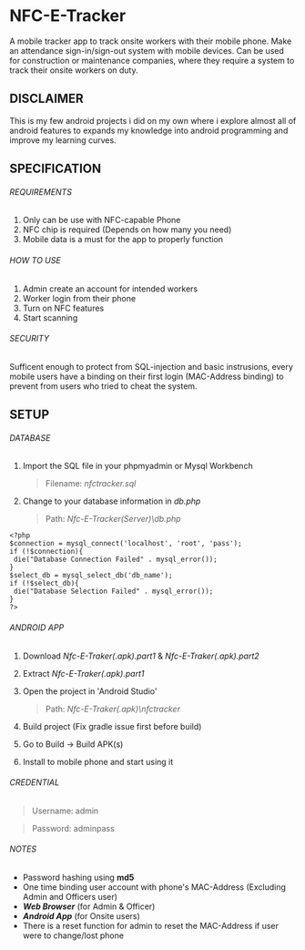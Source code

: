 # NFC-E-Tracker
A mobile tracker app to track onsite workers with their mobile phone. Make an attendance sign-in/sign-out system with mobile devices. Can be used for construction or maintenance companies, where they require a system to track their onsite workers on duty.

## DISCLAIMER
This is my few android projects i did on my own where i explore almost all of android features to expands my knowledge into android programming and improve my learning curves.

## SPECIFICATION

###### REQUIREMENTS
1. Only can be use with NFC-capable Phone
2. NFC chip is required (Depends on how many you need)
3. Mobile data is a must for the app to properly function

###### HOW TO USE
1. Admin create an account for intended workers
2. Worker login from their phone
3. Turn on NFC features
4. Start scanning

###### SECURITY
Sufficent enough to protect from SQL-injection and basic instrusions, every mobile users have a binding on their first login (MAC-Address binding) to prevent from users who tried to cheat the system.

## SETUP
###### DATABASE
1. Import the SQL file in your phpmyadmin or Mysql Workbench

   > Filename: _nfctracker.sql_

2. Change to your database information in _db.php_

   > Path: _Nfc-E-Tracker(Server)\db.php_
```
<?php
$connection = mysql_connect('localhost', 'root', 'pass');
if (!$connection){
 die("Database Connection Failed" . mysql_error());
}
$select_db = mysql_select_db('db_name');
if (!$select_db){
 die("Database Selection Failed" . mysql_error());
}
?>
```

###### ANDROID APP
1. Download _Nfc-E-Traker(.apk).part1_ & _Nfc-E-Traker(.apk).part2_
2. Extract _Nfc-E-Traker(.apk).part1_
3. Open the project in 'Android Studio'

   > Path: _Nfc-E-Traker(.apk)\nfctracker_

4. Build project (Fix gradle issue first before build)
5. Go to Build -> Build APK(s)
6. Install to mobile phone and start using it


###### CREDENTIAL
> Username: admin

> Password: adminpass

###### NOTES
- Password hashing using **md5**
- One time binding user account with phone's MAC-Address (Excluding Admin and Officers user)
- **_Web Browser_** (for Admin & Officer)
- **_Android App_** (for Onsite users)
- There is a reset function for admin to reset the MAC-Address if user were to change/lost phone




